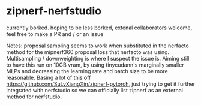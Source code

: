 # zipnerf-nerfstudio

currently borked. hoping to be less borked, extenal collaborators welcome, feel free to make a PR and / or an issue 

Notes:
proposal sampling seems to work when substituted in the nerfacto method for the mipnerf360 proposal loss that nerfacto was using. 
Multisampling / downweighting is where I suspect the issue is. 
Aiming still to have this run on 10GB vram, by using tinycudann's marginally smaller MLPs and decreasing the learning rate and batch size to be more reasonable.
Basing a lot of this off https://github.com/SuLvXiangXin/zipnerf-pytorch, just trying to get it further integrated with nerfstudio so we can officially list zipnerf as an external method for nerfstudio.
